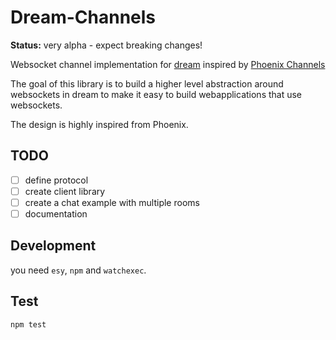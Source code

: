 # Dream-Channels

**Status:** very alpha - expect breaking changes!

Websocket channel implementation for [dream](https://github.com/aantron/dream) inspired by [Phoenix Channels](https://hexdocs.pm/phoenix/channels.html)

The goal of this library is to build a higher level abstraction around websockets in dream to make it easy
to build webapplications that use websockets.

The design is highly inspired from Phoenix.

## TODO

* [ ] define protocol
* [ ] create client library
* [ ] create a chat example with multiple rooms
* [ ] documentation

## Development

you need `esy`, `npm` and `watchexec`.

## Test

`npm test`

